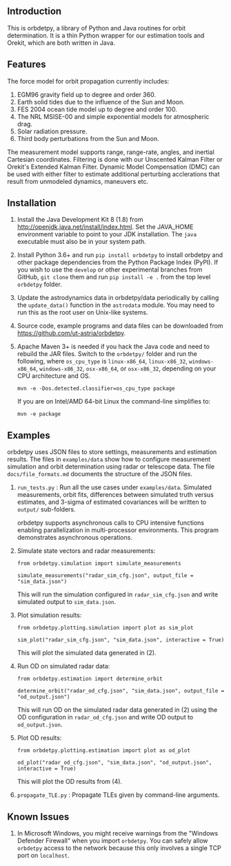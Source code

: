 Introduction
------------

This is orbdetpy, a library of Python and Java routines for orbit
determination. It is a thin Python wrapper for our estimation tools
and Orekit, which are both written in Java. 

Features
--------

The force model for orbit propagation currently includes:

1. EGM96 gravity field up to degree and order 360.
2. Earth solid tides due to the influence of the Sun and Moon.
3. FES 2004 ocean tide model up to degree and order 100.
4. The NRL MSISE-00 and simple exponential models for atmospheric drag.
5. Solar radiation pressure.
6. Third body perturbations from the Sun and Moon.

The measurement model supports range, range-rate, angles, and inertial
Cartesian coordinates. Filtering is done with our Unscented Kalman Filter
or Orekit's Extended Kalman Filter. Dynamic Model Compensation
(DMC) can be used with either filter to estimate additional perturbing
acclerations that result from unmodeled dynamics, maneuvers etc.

Installation
------------

1. Install the Java Development Kit 8 (1.8) from
   <http://openjdk.java.net/install/index.html>. Set the JAVA_HOME
   environment variable to point to your JDK installation. The `java`
   executable must also be in your system path.
2. Install Python 3.6+ and run `pip install orbdetpy` to install orbdetpy 
   and other package dependencies from the Python Package Index (PyPI).
   If you wish to use the `develop` or other experimental branches from
   GitHub, `git clone` them and run `pip install -e .` from the top level
   `orbdetpy` folder.
3. Update the astrodynamics data in orbdetpy/data periodically by calling
   the `update_data()` function in the `astrodata` module. You may need
   to run this as the root user on Unix-like systems.
4. Source code, example programs and data files can be downloaded from 
   <https://github.com/ut-astria/orbdetpy>.
5. Apache Maven 3+ is needed if you hack the Java code and need to
   rebuild the JAR files. Switch to the `orbdetpy/` folder and run the
   following, where `os_cpu_type` is `linux-x86_64`, `linux-x86_32`,
   `windows-x86_64`, `windows-x86_32`, `osx-x86_64`, or `osx-x86_32`,
   depending on your CPU architecture and OS.

   `mvn -e -Dos.detected.classifier=os_cpu_type package`

   If you are on Intel/AMD 64-bit Linux the command-line simplifies to:

   `mvn -e package`

Examples
--------

orbdetpy uses JSON files to store settings, measurements and estimation
results. The files in `examples/data` show how to configure measurement
simulation and orbit determination using radar or telescope data. The
file `docs/file_formats.md` documents the structure of the JSON files.

1. `run_tests.py` : Run all the use cases under `examples/data`. Simulated
   measurements, orbit fits, differences between simulated truth versus
   estimates, and 3-sigma of estimated covariances will be written to
   `output/` sub-folders.

   orbdetpy supports asynchronous calls to CPU intensive functions
   enabling parallelization in multi-processor environments. This
   program demonstrates asynchronous operations.

2. Simulate state vectors and radar measurements:

   `from orbdetpy.simulation import simulate_measurements`

   `simulate_measurements("radar_sim_cfg.json", output_file = "sim_data.json")`

   This will run the simulation configured in `radar_sim_cfg.json` and
   write simulated output to `sim_data.json`.

3. Plot simulation results:

   `from orbdetpy.plotting.simulation import plot as sim_plot`

   `sim_plot("radar_sim_cfg.json", "sim_data.json", interactive = True)`

   This will plot the simulated data generated in (2).

4. Run OD on simulated radar data:

   `from orbdetpy.estimation import determine_orbit`

   `determine_orbit("radar_od_cfg.json", "sim_data.json", output_file = "od_output.json")`

   This will run OD on the simulated radar data generated in (2)
   using the OD configuration in `radar_od_cfg.json` and write OD
   output to `od_output.json`.

5. Plot OD results:

   `from orbdetpy.plotting.estimation import plot as od_plot`

   `od_plot("radar_od_cfg.json", "sim_data.json", "od_output.json", interactive = True)`

   This will plot the OD results from (4).

6. `propagate_TLE.py` : Propagate TLEs given by command-line arguments.

Known Issues
------------

1. In Microsoft Windows, you might receive warnings from the "Windows
   Defender Firewall" when you import `orbdetpy`. You can safely allow
   `orbdetpy` access to the network because this only involves a single
   TCP port on `localhost`.
